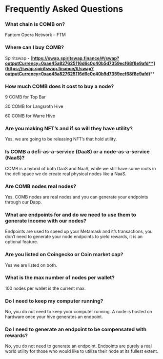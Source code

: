 # Frequently Asked Questions

### **What chain is COMB on?**

Fantom Opera Network – FTM

### Where can I buy COMB?

Spiritswap **-** [**https://swap.spiritswap.finance/#/swap?outputCurrency=0xae45a827625116d6c0c40b5d7359ecf68f8e9afd**](https://swap.spiritswap.finance/#/swap?outputCurrency=0xae45a827625116d6c0c40b5d7359ecf68f8e9afd)****

### How much COMB does it cost to buy a node?

9 COMB for Top Bar

30 COMB for Langsroth Hive

60 COMB for Warre Hive

### Are you making NFT’s and if so will they have utility?

Yes, we are going to be releasing NFT’s that hold utility.

### Is COMB a defi-as-a-service (DaaS) or a node-as-a-service (NaaS)?

COMB is a hybrid of both DaaS and NaaS, while we still have some roots in the defi space we do create real physical nodes like a NaaS.

### Are COMB nodes real nodes?

Yes, COMB nodes are real nodes and you can generate your endpoints through our Dapp.

### What are endpoints for and do we need to use them to generate income with our nodes?

Endpoints are used to speed up your Metamask and it’s transactions, you don’t need to generate your node endpoints to yield rewards, it is an optional feature.

### Are you listed on Coingecko or Coin market cap?

Yes we are listed on both.

### What is the max number of nodes per wallet?

100 nodes per wallet is the current max.

### **Do I need to keep my computer running?**

No, you do not need to keep your computer running. A node is hosted on hardware once your hive generates an endpoint.

### **Do I need to generate an endpoint to be compensated with rewards?**

No, you do not need to generate an endpoint. Endpoints are purely a real world utility for those who would like to utilize their node at its fullest extent.
